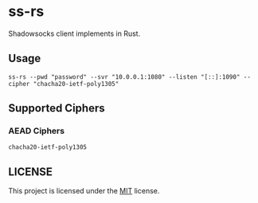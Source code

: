 # ss-rs
Shadowsocks client implements in Rust.

## Usage
```
ss-rs --pwd "password" --svr "10.0.0.1:1080" --listen "[::]:1090" --cipher "chacha20-ietf-poly1305"
```

## Supported Ciphers
### AEAD Ciphers
`chacha20-ietf-poly1305`

## LICENSE
This project is licensed under the [MIT](LICENSE) license.
